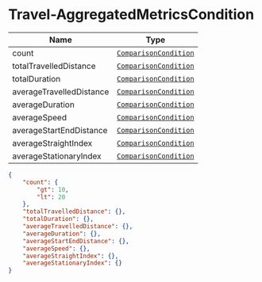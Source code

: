 
# Travel-AggregatedMetricsCondition

Name        |Type      
------------|----------
count | [`ComparisonCondition`](/api/reference/data-modelsata-models/common/comparison-condition.md) 
totalTravelledDistance | [`ComparisonCondition`](/api/reference/data-modelsata-models/common/comparison-condition.md) 
totalDuration | [`ComparisonCondition`](/api/reference/data-modelsata-models/common/comparison-condition.md) 
averageTravelledDistance | [`ComparisonCondition`](/api/reference/data-modelsata-models/common/comparison-condition.md) 
averageDuration | [`ComparisonCondition`](/api/reference/data-modelsata-models/common/comparison-condition.md) 
averageSpeed | [`ComparisonCondition`](/api/reference/data-modelsata-models/common/comparison-condition.md) 
averageStartEndDistance | [`ComparisonCondition`](/api/reference/data-modelsata-models/common/comparison-condition.md) 
averageStraightIndex | [`ComparisonCondition`](/api/reference/data-modelsata-models/common/comparison-condition.md) 
averageStationaryIndex | [`ComparisonCondition`](/api/reference/data-modelsata-models/common/comparison-condition.md) 

```json
{
    "count": {
        "gt": 10,
        "lt": 20
    },
    "totalTravelledDistance": {},
    "totalDuration": {},
    "averageTravelledDistance": {},
    "averageDuration": {},
    "averageStartEndDistance": {},
    "averageSpeed": {},
    "averageStraightIndex": {},
    "averageStationaryIndex": {}
}
```
